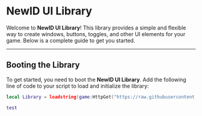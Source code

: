 # NewID UI Library

Welcome to **NewID UI Library**! This library provides a simple and flexible way to create windows, buttons, toggles, and other UI elements for your game. Below is a complete guide to get you started.

---

## Booting the Library

To get started, you need to boot the **NewID UI Library**. Add the following line of code to your script to load and initialize the library:


```lua
local Library = loadstring(game:HttpGet("https://raw.githubusercontent.com/NewIDStuff/NewID-UI-Library/refs/heads/main/NewID-Ui-Library-Loader.lua"))() ```

test

